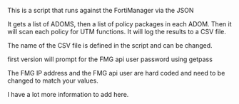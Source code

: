 This is a script that runs against the FortiManager via the JSON  

It gets a list of ADOMS, then a list of policy packages in each ADOM.
Then it will scan each policy for UTM functions.  It will log the results to a CSV file.

The name of the CSV file is defined in the script and can be changed.

first version will prompt for the FMG api user password using getpass

The FMG IP address and the FMG api user are hard coded and need to be changed to match your values.

I have a lot more information to add here.
